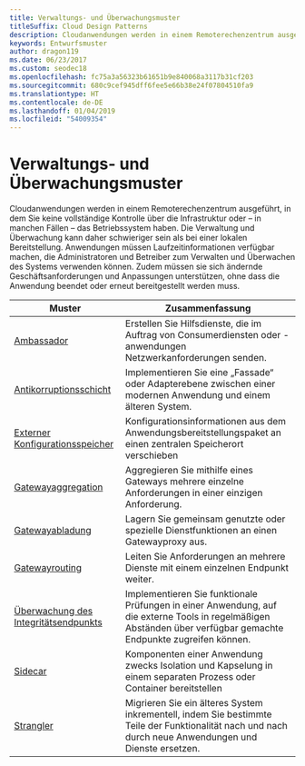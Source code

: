 ```yaml
---
title: Verwaltungs- und Überwachungsmuster
titleSuffix: Cloud Design Patterns
description: Cloudanwendungen werden in einem Remoterechenzentrum ausgeführt, in dem Sie keine vollständige Kontrolle über die Infrastruktur oder – in manchen Fällen – das Betriebssystem haben. Die Verwaltung und Überwachung kann daher schwieriger sein als bei einer lokalen Bereitstellung. Anwendungen müssen Laufzeitinformationen verfügbar machen, die Administratoren und Betreiber zum Verwalten und Überwachen des Systems verwenden können. Zudem müssen sie sich ändernde Geschäftsanforderungen und Anpassungen unterstützen, ohne dass die Anwendung beendet oder erneut bereitgestellt werden muss.
keywords: Entwurfsmuster
author: dragon119
ms.date: 06/23/2017
ms.custom: seodec18
ms.openlocfilehash: fc75a3a56323b61651b9e840068a3117b31cf203
ms.sourcegitcommit: 680c9cef945dff6fee5e66b38e24f07804510fa9
ms.translationtype: HT
ms.contentlocale: de-DE
ms.lasthandoff: 01/04/2019
ms.locfileid: "54009354"
---
```

# <a name="management-and-monitoring-patterns"></a>Verwaltungs- und Überwachungsmuster

Cloudanwendungen werden in einem Remoterechenzentrum ausgeführt, in dem Sie keine vollständige Kontrolle über die Infrastruktur oder – in manchen Fällen – das Betriebssystem haben. Die Verwaltung und Überwachung kann daher schwieriger sein als bei einer lokalen Bereitstellung. Anwendungen müssen Laufzeitinformationen verfügbar machen, die Administratoren und Betreiber zum Verwalten und Überwachen des Systems verwenden können. Zudem müssen sie sich ändernde Geschäftsanforderungen und Anpassungen unterstützen, ohne dass die Anwendung beendet oder erneut bereitgestellt werden muss.

|                              Muster                               |                                                              Zusammenfassung                                                              |
|--------------------------------------------------------------------|-----------------------------------------------------------------------------------------------------------------------------------|
|                   [Ambassador](../ambassador.md)                   |                 Erstellen Sie Hilfsdienste, die im Auftrag von Consumerdiensten oder -anwendungen Netzwerkanforderungen senden.                 |
|        [Antikorruptionsschicht](../anti-corruption-layer.md)        |                       Implementieren Sie eine „Fassade“ oder Adapterebene zwischen einer modernen Anwendung und einem älteren System.                       |
| [Externer Konfigurationsspeicher](../external-configuration-store.md) |                Konfigurationsinformationen aus dem Anwendungsbereitstellungspaket an einen zentralen Speicherort verschieben                |
|          [Gatewayaggregation](../gateway-aggregation.md)          |                          Aggregieren Sie mithilfe eines Gateways mehrere einzelne Anforderungen in einer einzigen Anforderung.                           |
|           [Gatewayabladung](../gateway-offloading.md)           |                              Lagern Sie gemeinsam genutzte oder spezielle Dienstfunktionen an einen Gatewayproxy aus.                              |
|              [Gatewayrouting](../gateway-routing.md)              |                                   Leiten Sie Anforderungen an mehrere Dienste mit einem einzelnen Endpunkt weiter.                                    |
|   [Überwachung des Integritätsendpunkts](../health-endpoint-monitoring.md)   |   Implementieren Sie funktionale Prüfungen in einer Anwendung, auf die externe Tools in regelmäßigen Abständen über verfügbar gemachte Endpunkte zugreifen können.    |
|                      [Sidecar](../sidecar.md)                      |         Komponenten einer Anwendung zwecks Isolation und Kapselung in einem separaten Prozess oder Container bereitstellen          |
|                    [Strangler](../strangler.md)                    | Migrieren Sie ein älteres System inkrementell, indem Sie bestimmte Teile der Funktionalität nach und nach durch neue Anwendungen und Dienste ersetzen. |
